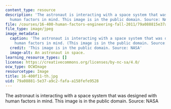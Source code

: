 ```yaml
---
content_type: resource
description: 'The astronaut is interacting with a space system that was designed with
  human factors in mind. This image is in the public domain. Source: NASA'
file: /courses/16-400-human-factors-engineering-fall-2011/79a088815e37a9c2fafaa158fefe9528_16-400f11-th.jpg
file_type: image/jpeg
image_metadata:
  caption: 'The astronaut is interacting with a space system that was designed with
    human factors in mind. (This image is in the public domain. Source: NASA)'
  credit: 'This image is in the public domain. Source: NASA'
  image-alt: An astronaut in space.
learning_resource_types: []
license: https://creativecommons.org/licenses/by-nc-sa/4.0/
ocw_type: OCWImage
resourcetype: Image
title: 16-400f11-th.jpg
uid: 79a08881-5e37-a9c2-fafa-a158fefe9528
---
```

The astronaut is interacting with a space system that was designed with human factors in mind. This image is in the public domain. Source: NASA